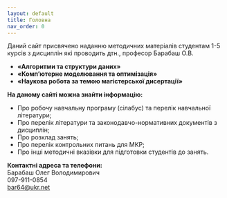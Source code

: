 ```yaml
---
layout: default
title: Головна
nav_order: 0
---
```


Даний сайт присвячено наданню методичних матеріалів студентам 1-5 курсів з дисциплін які проводить дтн., професор Барабаш О.В.
- **«Алгоритми та структури даних»**
- **«Комп’ютерне моделювання та оптимізація»**
- **«Наукова робота за темою магістерської дисертації»**

    
**На даному сайті можна знайти інформацію:**
- Про робочу навчальну програму (сілабус) та перелік навчальної літератури;
- Про перелік літератури та законодавчо-нормативних документів з дисциплін;
- Про розклад занять;
- Про перелік контрольних питань для МКР;
- Про інші методичні вказівки для підготовки студентів до занять.


    
**Контактні адреса та телефони:**    
Барабаш Олег Володимирович    
097-911-0854    
bar64@ukr.net
